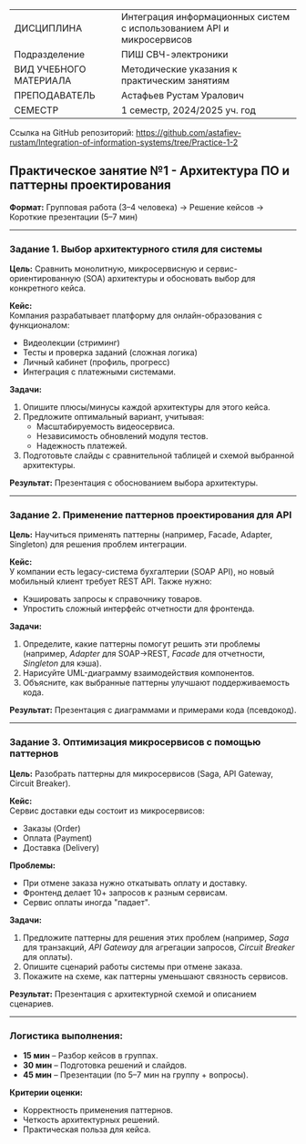 |||
|---|---|
|ДИСЦИПЛИНА|Интеграция информационных систем с использованием API и микросервисов|
|Подразделение|ПИШ СВЧ-электроники|
|ВИД УЧЕБНОГО МАТЕРИАЛА|Методические указания к практическим занятиям|
|ПРЕПОДАВАТЕЛЬ|Астафьев Рустам Уралович|
|СЕМЕСТР|1 семестр, 2024/2025 уч. год|

Ссылка на GitHub репозиторий:
https://github.com/astafiev-rustam/Integration-of-information-systems/tree/Practice-1-2

## Практическое занятие №1 - Архитектура ПО и паттерны проектирования

**Формат:** Групповая работа (3–4 человека) → Решение кейсов → Короткие презентации (5–7 мин)  

---  

### **Задание 1. Выбор архитектурного стиля для системы**  
**Цель:** Сравнить монолитную, микросервисную и сервис-ориентированную (SOA) архитектуры и обосновать выбор для конкретного кейса.  

**Кейс:**  
Компания разрабатывает платформу для онлайн-образования с функционалом:  
- Видеолекции (стриминг)  
- Тесты и проверка заданий (сложная логика)  
- Личный кабинет (профиль, прогресс)  
- Интеграция с платежными системами.  

**Задачи:**  
1. Опишите плюсы/минусы каждой архитектуры для этого кейса.  
2. Предложите оптимальный вариант, учитывая:  
   - Масштабируемость видеосервиса.  
   - Независимость обновлений модуля тестов.  
   - Надежность платежей.  
3. Подготовьте слайды с сравнительной таблицей и схемой выбранной архитектуры.  

**Результат:** Презентация с обоснованием выбора архитектуры.  

---  

### **Задание 2. Применение паттернов проектирования для API**  
**Цель:** Научиться применять паттерны (например, Facade, Adapter, Singleton) для решения проблем интеграции.  

**Кейс:**  
У компании есть legacy-система бухгалтерии (SOAP API), но новый мобильный клиент требует REST API. Также нужно:  
- Кэшировать запросы к справочнику товаров.  
- Упростить сложный интерфейс отчетности для фронтенда.  

**Задачи:**  
1. Определите, какие паттерны помогут решить эти проблемы (например, *Adapter* для SOAP→REST, *Facade* для отчетности, *Singleton* для кэша).  
2. Нарисуйте UML-диаграмму взаимодействия компонентов.  
3. Объясните, как выбранные паттерны улучшают поддерживаемость кода.  

**Результат:** Презентация с диаграммами и примерами кода (псевдокод).  

---  

### **Задание 3. Оптимизация микросервисов с помощью паттернов**  
**Цель:** Разобрать паттерны для микросервисов (Saga, API Gateway, Circuit Breaker).  

**Кейс:**  
Сервис доставки еды состоит из микросервисов:  
- Заказы (Order)  
- Оплата (Payment)  
- Доставка (Delivery)  

**Проблемы:**  
- При отмене заказа нужно откатывать оплату и доставку.  
- Фронтенд делает 10+ запросов к разным сервисам.  
- Сервис оплаты иногда "падает".  

**Задачи:**  
1. Предложите паттерны для решения этих проблем (например, *Saga* для транзакций, *API Gateway* для агрегации запросов, *Circuit Breaker* для оплаты).  
2. Опишите сценарий работы системы при отмене заказа.  
3. Покажите на схеме, как паттерны уменьшают связность сервисов.  

**Результат:** Презентация с архитектурной схемой и описанием сценариев.  

---  

### **Логистика выполнения:**  
- **15 мин** – Разбор кейсов в группах.  
- **30 мин** – Подготовка решений и слайдов.  
- **45 мин** – Презентации (по 5–7 мин на группу + вопросы).  

**Критерии оценки:**  
- Корректность применения паттернов.  
- Четкость архитектурных решений.  
- Практическая польза для кейса.  
